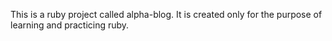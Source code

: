 This is a ruby project called alpha-blog. It is created only for the purpose of learning and practicing ruby.